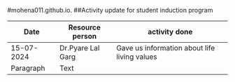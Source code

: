 #mohena011.github.io.
##Activity update for student induction program 

| Date| Resource person|activity done|
| ----------- | ----------- |------------|
| 15-07-2024 | Dr.Pyare Lal Garg |Gave us information about life living values|
| Paragraph | Text |
